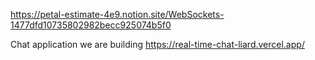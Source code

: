 https://petal-estimate-4e9.notion.site/WebSockets-1477dfd10735802982becc925074b5f0

Chat application we are building
https://real-time-chat-liard.vercel.app/